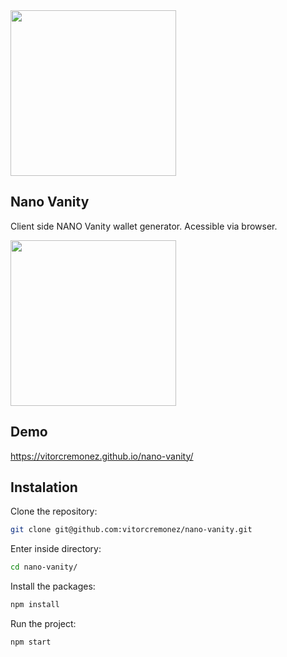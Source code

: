 <img src="https://i.imgur.com/sxg7d44.png" width="265"/>

## Nano Vanity

Client side NANO Vanity wallet generator. Acessible via browser.

<img src="https://i.imgur.com/TyZrHzR.png" width="265"/>

## Demo

https://vitorcremonez.github.io/nano-vanity/

## Instalation

Clone the repository:

```sh
git clone git@github.com:vitorcremonez/nano-vanity.git
```

Enter inside directory:
```sh
cd nano-vanity/
```

Install the packages:
```sh
npm install
```

Run the project:
```sh
npm start
```